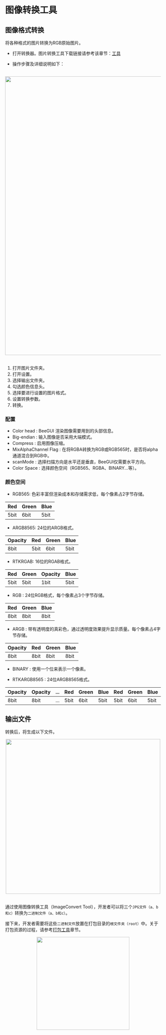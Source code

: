 # 图像转换工具

## 图像格式转换
将各种格式的图片转换为RGB原始图片。
* 打开转换器。图片转换工具下载链接请参考该章节：[工具](./index.md) 

* 操作步骤及详细说明如下：

<br/>
<div style="text-align: center"><img width= "900" src="https://foruda.gitee.com/images/1725345166232084759/b1982ac0_13671125.png"></div>
<br/>

1. 打开图片文件夹。
2. 打开设置。
3. 选择输出文件夹。
4. 勾选颜色信息头。
5. 选择要进行设置的图片格式。
6. 设置转换参数。
7. 转换。


### 配置
- Color head : BeeGUI 渲染图像需要用到的头部信息。
- Big-endian : 输入图像是否采用大端模式。
- Compress : 启用图像压缩。
- MixAlphaChannel Flag : 在将RGBA转换为RGB或RGB565时，是否将alpha通道混合到RGB中。
- scanMode : 选择扫描方向是水平还是垂直，BeeGUI仅需要水平方向。
- Color Space : 选择颜色空间（RGB565、RGBA、BINARY...等）。

### 颜色空间

- RGB565: 色彩丰富但渲染成本和存储需求低，每个像素占2字节存储。

|  Red |  Green |  Blue |
|----------|------------|-----------|
|  5bit|  6bit  |  5bit |

- ARGB8565: 24位的ARGB格式。

|  Opacity |  Red |  Green |  Blue |
|----------|------------|-----------|--------------|
|  8bit|  5bit  |  6bit |    5bit  |

- RTKRGAB: 16位的RGAB格式。

|  Red |  Green |  Opacity |  Blue |
|----------|------------|-----------|--------------|
|  5bit|  5bit  |  1bit |    5bit  |

- RGB : 24位RGB格式，每个像素占3个字节存储。

|  Red |  Green |  Blue |
|----------|------------|-----------|
|  8bit|  8bit  |  8bit |

- ARGB : 带有透明度的真彩色，通过透明度效果提升显示质量。每个像素占4字节存储。

|  Opacity |  Red |  Green |  Blue |
|----------|------------|-----------|--------------|
|  8bit|  8bit  |  8bit |    8bit  |

- BINARY : 使用一个位来表示一个像素。

- RTKARGB8565 : 24位ARGB8565格式。

|  Opacity | Opacity |... |  Red |  Green |  Blue | Red |  Green |  Blue | ... |
|---|---|---|---|---|---|---|---|---|---|
|  8bit | 8bit | ... |  5bit  |  6bit |    5bit  | 5bit  |  6bit | 5bit |...|


## 输出文件
转换后，将生成以下文件。
<br/>
<div style="text-align: center"><img width= "500" src="https://foruda.gitee.com/images/1718776957325643948/803a9ab3_13408154.png"></div>
<br/>

通过使用图像转换工具（ImageConvert Tool），开发者可以将三个`JPG文件（a、b和c）`转换为`二进制文件（a、b和c）`。

接下来，开发者需要将这些`二进制文件`放置在打包目录的`根文件夹（root）`中。关于打包资源的过程，请参考[打包工具](./packing.md)章节。

<div style="text-align: center"><img width= "300" src="https://foruda.gitee.com/images/1718786296198222012/e213af1a_13408154.png"></div>
<br/>

